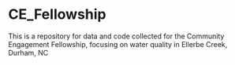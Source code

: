 # CE_Fellowship
This is a repository for data and code collected for the Community Engagement Fellowship, focusing on water quality in Ellerbe Creek, Durham, NC
